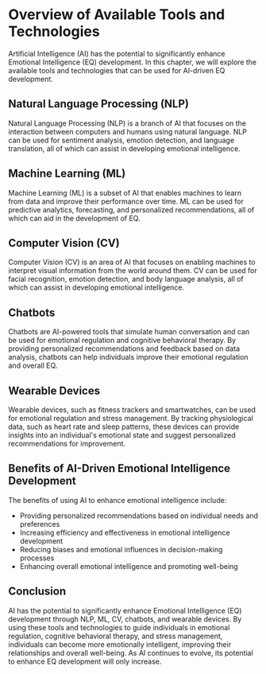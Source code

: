 Overview of Available Tools and Technologies
================================================================================================================================

Artificial Intelligence (AI) has the potential to significantly enhance Emotional Intelligence (EQ) development. In this chapter, we will explore the available tools and technologies that can be used for AI-driven EQ development.

Natural Language Processing (NLP)
---------------------------------

Natural Language Processing (NLP) is a branch of AI that focuses on the interaction between computers and humans using natural language. NLP can be used for sentiment analysis, emotion detection, and language translation, all of which can assist in developing emotional intelligence.

Machine Learning (ML)
---------------------

Machine Learning (ML) is a subset of AI that enables machines to learn from data and improve their performance over time. ML can be used for predictive analytics, forecasting, and personalized recommendations, all of which can aid in the development of EQ.

Computer Vision (CV)
--------------------

Computer Vision (CV) is an area of AI that focuses on enabling machines to interpret visual information from the world around them. CV can be used for facial recognition, emotion detection, and body language analysis, all of which can assist in developing emotional intelligence.

Chatbots
--------

Chatbots are AI-powered tools that simulate human conversation and can be used for emotional regulation and cognitive behavioral therapy. By providing personalized recommendations and feedback based on data analysis, chatbots can help individuals improve their emotional regulation and overall EQ.

Wearable Devices
----------------

Wearable devices, such as fitness trackers and smartwatches, can be used for emotional regulation and stress management. By tracking physiological data, such as heart rate and sleep patterns, these devices can provide insights into an individual's emotional state and suggest personalized recommendations for improvement.

Benefits of AI-Driven Emotional Intelligence Development
--------------------------------------------------------

The benefits of using AI to enhance emotional intelligence include:

* Providing personalized recommendations based on individual needs and preferences
* Increasing efficiency and effectiveness in emotional intelligence development
* Reducing biases and emotional influences in decision-making processes
* Enhancing overall emotional intelligence and promoting well-being

Conclusion
----------

AI has the potential to significantly enhance Emotional Intelligence (EQ) development through NLP, ML, CV, chatbots, and wearable devices. By using these tools and technologies to guide individuals in emotional regulation, cognitive behavioral therapy, and stress management, individuals can become more emotionally intelligent, improving their relationships and overall well-being. As AI continues to evolve, its potential to enhance EQ development will only increase.
